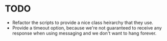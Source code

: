 TODO
====

  * Refactor the scripts to provide a nice class heirarchy that they use.
  * Provide a timeout option, because we're not guaranteed to receive any
    response when using messaging and we don't want to hang forever.
